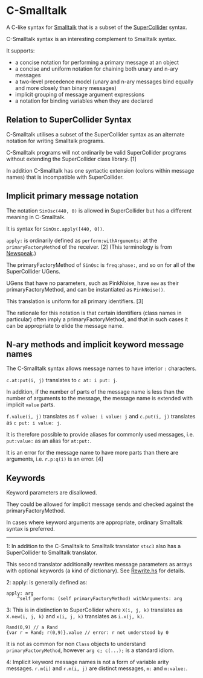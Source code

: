# C-Smalltalk

A C-like syntax for [Smalltalk](https://squeak.org/) that is a subset of the [SuperCollider](https://www.audiosynth.com/) syntax.

C-Smalltalk syntax is an interesting complement to Smalltalk syntax.

It supports:

- a concise notation for performing a primary message at an object
- a concise and uniform notation for chaining both unary and n-ary messages
- a two-level precedence model (unary and n-ary messages bind equally and more closely than binary messages)
- implicit grouping of message argument expressions
- a notation for binding variables when they are declared

## Relation to SuperCollider Syntax

C-Smalltalk utilises a subset of the SuperCollider syntax as an alternate notation for writing Smalltalk programs.

C-Smalltalk programs will not ordinarily be valid SuperCollider programs without extending the SuperCollider class library. [1]

In addition C-Smalltalk has one syntactic extension (colons within message names) that is incompatible with SuperCollider.

## Implicit primary message notation

The notation `SinOsc(440, 0)` is allowed in SuperCollider but has a different meaning in C-Smalltalk.

It is syntax for `SinOsc.apply([440, 0])`.

`apply:` is ordinarily defined as `perform:withArguments:` at the `primaryFactoryMethod` of the receiver. [2]
(This terminology is from [Newspeak](https://newspeaklanguage.org/).)

The primaryFactoryMethod of `SinOsc` is `freq:phase:`, and so on for all of the SuperCollider UGens.

UGens that have no parameters, such as PinkNoise, have `new` as their primaryFactoryMethod, and can be instantiated as `PinkNoise()`.

This translation is uniform for all primary identifiers. [3]

The rationale for this notation is that certain identifiers (class names in particular) often imply a primaryFactoryMethod,
and that in such cases it can be appropriate to elide the message name.

## N-ary methods and implicit keyword message names

The C-Smalltalk syntax allows message names to have interior `:` characters.

`c.at:put(i, j)` translates to `c at: i put: j`.

In addition, if the number of parts of the message name is less than the number of arguments to the message, the message name is extended with implicit `value` parts.

`f.value(i, j)` translates as `f value: i value: j` and `c.put(i, j)` translates as `c put: i value: j`.

It is therefore possible to provide aliases for commonly used messages, i.e. `put:value:` as an alias for `at:put:`.

It is an error for the message name to have more parts than there are arguments, i.e. `r.p:q(i)` is an error. [4]

## Keywords

Keyword parameters are disallowed.

They could be allowed for implicit message sends and checked against the primaryFactoryMethod.

In cases where keyword arguments are appropriate, ordinary Smalltalk syntax is preferred.

* * *

1: In addition to the C-Smalltalk to Smalltalk translator `stsc3` also has a SuperCollider to Smalltalk translator.

This second translator additionally rewrites message parameters as arrays with optional keywords (a kind of dictionary).
See [Rewrite.hs](https://gitlab.com/rd--/stsc3/-/blob/master/Language/Smalltalk/SuperCollider/Rewrite.hs) for details.

2: apply: is generally defined as:

````
apply: arg
    ^self perform: (self primaryFactoryMethod) withArguments: arg
````

3: This is in distinction to SuperCollider where
   `X(i, j, k)` translates as `X.new(i, j, k)` and
   `x(i, j, k)` translates as `i.x(j, k)`.

````
Rand(0,9) // a Rand
{var r = Rand; r(0,9)}.value // error: r not understood by 0
````

It is not as common for non `Class` objects to understand `primaryFactoryMethod`, however `arg c; c(...);` is a standard idiom.

4: Implicit keyword message names is not a form of variable arity messages.
`r.m(i)` and `r.m(i, j)` are distinct messages, `m:` and `m:value:`.
